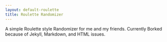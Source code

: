 ```yaml
---
layout: default-roulette
title: Roulette Randomizer
---
```


A simple Roulette style Randomizer for me and my friends.
Currently Borked because of Jekyll, Markdown, and HTML issues.
